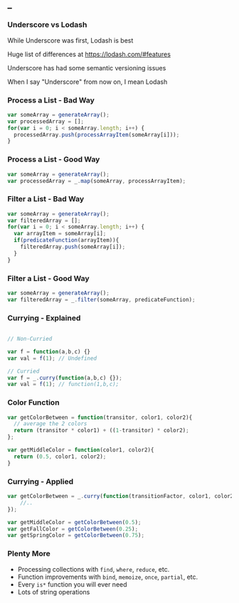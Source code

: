 ## _


### Underscore vs Lodash

While Underscore was first, Lodash is best

Huge list of differences at https://lodash.com/#features

Underscore has had some semantic versioning issues

When I say "Underscore" from now on, I mean Lodash


### Process a List - Bad Way

```javascript
var someArray = generateArray();
var processedArray = [];
for(var i = 0; i < someArray.length; i++) {
  processedArray.push(processArrayItem(someArray[i]));
}
```


### Process a List - Good Way

```javascript
var someArray = generateArray();
var processedArray = _.map(someArray, processArrayItem);
```


### Filter a List - Bad Way

```javascript
var someArray = generateArray();
var filteredArray = [];
for(var i = 0; i < someArray.length; i++) {
  var arrayItem = someArray[i];
  if(predicateFunction(arrayItem)){
    filteredArray.push(someArray[i]);
  }
}
```


### Filter a List - Good Way

```javascript
var someArray = generateArray();
var filteredArray = _.filter(someArray, predicateFunction);
```


### Currying - Explained

```javascript

// Non-Curried

var f = function(a,b,c) {}
var val = f(1); // Undefined

// Curried
var f = _.curry(function(a,b,c) {});
var val = f(1); // function(1,b,c);
```


### Color Function

```javascript
var getColorBetween = function(transitor, color1, color2){
  // average the 2 colors
  return (transitor * color1) + ((1-transitor) * color2);
};

var getMiddleColor = function(color1, color2){
  return (0.5, color1, color2);
}
```


### Currying - Applied

```javascript
var getColorBetween = _.curry(function(transitionFactor, color1, color2) {
    //..
});

var getMiddleColor = getColorBetween(0.5);
var getFallColor = getColorBetween(0.25);
var getSpringColor = getColorBetween(0.75);
```


### Plenty More

* Processing collections with `find`, `where`, `reduce`, etc.
* Function improvements with `bind`, `memoize`, `once`, `partial`, etc.
* Every `is*` function you will ever need
* Lots of string operations
